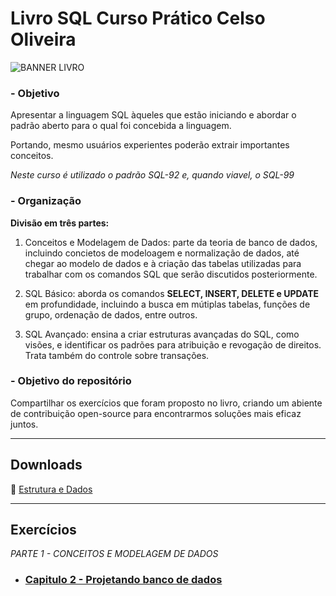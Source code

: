 # Livro SQL Curso Prático Celso Oliveira

![BANNER LIVRO](https://images2.imgbox.com/1f/57/ZuVz2mNH_o.jpg)

### - Objetivo

Apresentar a linguagem SQL àqueles que estão iniciando e abordar o padrão aberto para o qual foi concebida a linguagem. 

Portando, mesmo usuários experientes poderão extrair importantes conceitos.

*Neste curso é utilizado o padrão SQL-92 e, quando viavel, o SQL-99*

### - Organização

**Divisão em três partes:**

1. Conceitos e Modelagem de Dados: parte da teoria de banco de dados, incluindo concietos de modeloagem e normalização de dados, até chegar ao modelo de dados e à criação das tabelas utilizadas para trabalhar com os comandos SQL que serão discutidos posteriormente.

2. SQL Básico: aborda os comandos **SELECT, INSERT, DELETE e UPDATE** em profundidade, incluindo a busca em mútiplas tabelas, funções de grupo, ordenação de dados, entre outros.

3. SQL Avançado: ensina a criar estruturas avançadas do SQL, como visões, e identificar os padrões para atribuição e revogação de direitos. Trata também do controle sobre transações.

### - Objetivo do repositório

Compartilhar os exercícios que foram proposto no livro, criando um abiente de contribuição open-source para encontrarmos soluções mais eficaz juntos.

---

## Downloads

:bank: [Estrutura e Dados](./downloads/ImovelNet.sql)

---


## Exercícios

*PARTE 1 - CONCEITOS E MODELAGEM DE DADOS*

- ### [Capitulo 2 - Projetando banco de dados]()